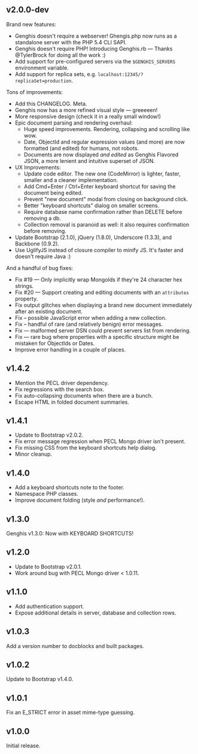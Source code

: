 ## v2.0.0-dev

Brand new features:

 * Genghis doesn't require a webserver! Ghengis.php now runs as a standalone server with the PHP 5.4 CLI SAPI.
 * Genghis doesn't require PHP! Introducing Genghis.rb — Thanks @TylerBrock for doing all the work :)
 * Add support for pre-configured servers via the `$GENGHIS_SERVERS` environment variable.
 * Add support for replica sets, e.g. `localhost:12345/?replicaSet=production`.

Tons of improvements:

 * Add this CHANGELOG. Meta.
 * Genghis now has a more refined visual style — greeeeen!
 * More responsive design (check it in a really small window!)
 * Epic document parsing and rendering overhaul:
    * Huge speed improvements. Rendering, collapsing and scrolling like wow.
    * Date, ObjectId and regular expression values (and more) are now formatted (and edited) for humans, not robots.
    * Documents are now displayed _and edited_ as Genghis Flavored JSON, a more lenient and intuitive superset of JSON.
 * UX Improvements:
    * Update code editor. The new one (CodeMirror) is lighter, faster, smaller and a cleaner implementation.
    * Add Cmd+Enter / Ctrl+Enter keyboard shortcut for saving the document being edited.
    * Prevent "new document" modal from closing on background click.
    * Better "keyboard shortcuts" dialog on smaller screens.
    * Require database name confirmation rather than DELETE before removing a db.
    * Collection removal is paranoid as well: it also requires confirmation before removing.
 * Update Bootstrap (2.1.0), jQuery (1.8.0), Underscore (1.3.3), and Backbone (0.9.2).
 * Use UglifyJS instead of closure compiler to minify JS. It's faster and doesn't require Java :)

And a handful of bug fixes:

 * Fix #19 — Only implicitly wrap MongoIds if they're 24 character hex strings.
 * Fix #20 — Support creating and editing documents with an `attributes` property.
 * Fix output glitches when displaying a brand new document immediately after an existing document.
 * Fix – possible JavaScript error when adding a new collection.
 * Fix – handful of rare (and relatively benign) error messages.
 * Fix — malformed server DSN could prevent servers list from rendering.
 * Fix — rare bug where properties with a specific structure might be mistaken for ObjectIds or Dates.
 * Improve error handling in a couple of places.


## v1.4.2

 * Mention the PECL driver dependency.
 * Fix regressions with the search box.
 * Fix auto-collapsing documents when there are a bunch.
 * Escape HTML in folded document summaries.


## v1.4.1

 * Update to Bootstrap v2.0.2.
 * Fix error message regression when PECL Mongo driver isn't present.
 * Fix missing CSS from the keyboard shortcuts help dialog.
 * Minor cleanup.


## v1.4.0

 * Add a keyboard shortcuts note to the footer.
 * Namespace PHP classes.
 * Improve document folding (style *and* performance!).


## v1.3.0

Genghis v1.3.0: Now with KEYBOARD SHORTCUTS!


## v1.2.0

 * Update to Bootstrap v2.0.1.
 * Work around bug with PECL Mongo driver < 1.0.11.


## v1.1.0

 * Add authentication support.
 * Expose additional details in server, database and collection rows.


## v1.0.3

Add a version number to docblocks and built packages.


## v1.0.2

Update to Bootstrap v1.4.0.


## v1.0.1

Fix an E_STRICT error in asset mime-type guessing.


## v1.0.0

Initial release.

